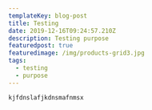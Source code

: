 ```yaml
---
templateKey: blog-post
title: Testing
date: 2019-12-16T09:24:57.210Z
description: Testing purpose
featuredpost: true
featuredimage: /img/products-grid3.jpg
tags:
  - testing
  - purpose
---
```

`kjfdnslafjkdnsmafnmsx`
